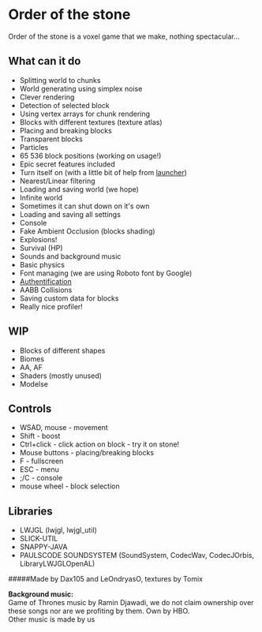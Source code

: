Order of the stone
==================
Order of the stone is a voxel game that we make, nothing spectacular...

What can it do
--------------
* Splitting world to chunks
* World generating using simplex noise
* Clever rendering
* Detection of selected block
* Using vertex arrays for chunk rendering
* Blocks with different textures (texture atlas)
* Placing and breaking blocks
* Transparent blocks
* Particles
* 65 536 block positions (working on usage!)
* Epic secret features included
* Turn itself on (with a little bit of help from [launcher](https://github.com/dax105/launcher))
* Nearest/Linear filtering
* Loading and saving world (we hope)
* Infinite world
* Sometimes it can shut down on it's own
* Loading and saving all settings
* Console
* Fake Ambient Occlusion (blocks shading)
* Explosions!
* Survival (HP)
* Sounds and background music
* Basic physics
* Font managing (we are using Roboto font by Google)
* [Authentification](http://ondryasondra.aspone.cz/Register.html)
* AABB Collisions
* Saving custom data for blocks
* Really nice profiler!

WIP
---
* Blocks of different shapes
* Biomes
* AA, AF
* Shaders (mostly unused)
* Modelse

Controls
--------
* WSAD, mouse - movement
* Shift - boost
* Ctrl+click - click action on block - try it on stone!
* Mouse buttons - placing/breaking blocks
* F - fullscreen
* ESC - menu
* ;/C - console
* mouse wheel - block selection

Libraries
---------
* LWJGL (lwjgl, lwjgl_util)
* SLICK-UTIL
* SNAPPY-JAVA
* PAULSCODE SOUNDSYSTEM (SoundSystem, CodecWav, CodecJOrbis, LibraryLWJGLOpenAL)

#####Made by Dax105 and LeOndryasO, textures by Tomix

**Background music:**<br>
Game of Thrones music by Ramin Djawadi, we do not claim ownership over these songs nor are we profiting by them. Own by HBO.  
Other music is made by us
